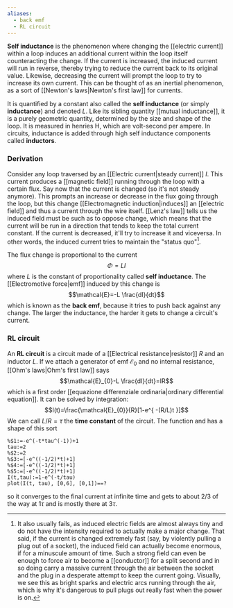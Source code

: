 ```yaml
---
aliases:
  - back emf
  - RL circuit
---
```

**Self inductance** is the phenomenon where changing the [[electric current]] within a loop induces an additional current within the loop itself counteracting the change. If the current is increased, the induced current will run in reverse, thereby trying to reduce the current back to its original value. Likewise, decreasing the current will prompt the loop to try to increase its own current. This can be thought of as an inertial phenomenon, as a sort of [[Newton's laws|Newton's first law]] for currents.

It is quantified by a constant also called the **self inductance** (or simply **inductance**) and denoted $L$. Like its sibling quantity [[mutual inductance]], it is a purely geometric quantity, determined by the size and shape of the loop. It is measured in henries $\text{H}$, which are volt-second per ampere. In circuits, inductance is added through high self inductance components called **inductors**.
### Derivation
Consider any loop traversed by an [[Electric current|steady current]] $I$. This current produces a [[magnetic field]] running through the loop with a certain flux. Say now that the current is changed (so it's not steady anymore). This prompts an increase or decrease in the flux going through the loop, but this change [[Electromagnetic induction|induces]] an [[electric field]] and thus a current through the wire itself. [[Lenz's law]] tells us the induced field must be such as to oppose change, which means that the current will be run in a direction that tends to keep the total current constant. If the current is decreased, it'll try to increase it and viceversa. In other words, the induced current tries to maintain the "status quo"[^1].

The flux change is proportional to the current
$$\Phi=LI$$
where $L$ is the constant of proportionality called **self inductance**. The [[Electromotive force|emf]] induced by this change is
$$\mathcal{E}=-L \frac{dI}{dt}$$
which is known as the **back emf**, because it tries to push back against any change. The larger the inductance, the harder it gets to change a circuit's current.
### RL circuit
An **RL circuit** is a circuit made of a [[Electrical resistance|resistor]] $R$ and an inductor $L$. If we attach a generator of emf $\mathcal{E}_{0}$ and no internal resistance, [[Ohm's laws|Ohm's first law]] says
$$\mathcal{E}_{0}-L \frac{dI}{dt}=IR$$
which is a first order [[equazione differenziale ordinaria|ordinary differential equation]]. It can be solved by integration:
$$I(t)=\frac{\mathcal{E}_{0}}{R}[1-e^{ -(R/L)t }]$$
We can call $L/R=\tau$ the **time constant** of the circuit. The function and has a shape of this sort

```mathpad
%$1:=-e^(-t*tau^(-1))+1
tau:=2
%$2:=2
%$3:=[-e^((-1/2)*t)+1]
%$4:=[-e^((-1/2)*t)+1]
%$5:=[-e^((-1/2)*t)+1]
I(t,tau):=1-e^(-t/tau)
plot(I(t, tau), [0,6], [0,1])==?
```

so it converges to the final current at infinite time and gets to about 2/3 of the way at $1\tau$ and is mostly there at $3\tau$.

[^1]: It also usually fails, as induced electric fields are almost always tiny and do not have the intensity required to actually make a major change. That said, if the current is changed extremely fast (say, by violently pulling a plug out of a socket), the induced field can actually become enormous, if for a minuscule amount of time. Such a strong field can even be enough to force air to become a [[conductor]] for a split second and in so doing carry a massive current through the air between the socket and the plug in a desperate attempt to keep the current going. Visually, we see this as bright sparks and electric arcs running through the air, which is why it's dangerous to pull plugs out really fast when the power is on.